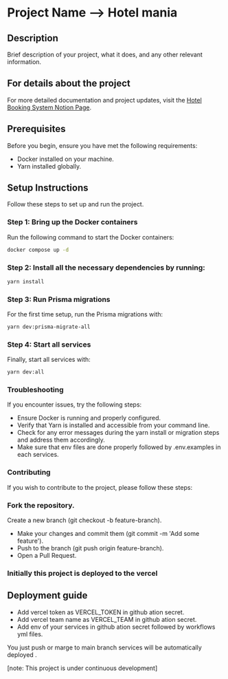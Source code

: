 # Project Name --> Hotel mania

## Description

Brief description of your project, what it does, and any other relevant information.

## For details about the project

For more detailed documentation and project updates, visit the [Hotel Booking System Notion Page](https://chambray-pancake-282.notion.site/Hotel_mania-909decc561fd4c93b617a57be9630871).

## Prerequisites

Before you begin, ensure you have met the following requirements:
- Docker installed on your machine.
- Yarn installed globally.

## Setup Instructions

Follow these steps to set up and run the project.

### Step 1: Bring up the Docker containers

Run the following command to start the Docker containers:

```sh
docker compose up -d 
```

### Step 2: Install all the necessary dependencies by running:

``` sh
yarn install
```

### Step 3: Run Prisma migrations
For the first time setup, run the Prisma migrations with:

```sh
yarn dev:prisma-migrate-all
```

### Step 4: Start all services
Finally, start all services with:

```sh
yarn dev:all
```

### Troubleshooting
If you encounter issues, try the following steps:

- Ensure Docker is running and properly configured.
- Verify that Yarn is installed and accessible from your command line.
- Check for any error messages during the yarn install or migration steps and address them accordingly.
- Make sure that env files are done properly followed by .env.examples in each services.

### Contributing
If you wish to contribute to the project, please follow these steps:

### Fork the repository.
Create a new branch (git checkout -b feature-branch).
- Make your changes and commit them (git commit -m 'Add some feature').
- Push to the branch (git push origin feature-branch).
- Open a Pull Request.



### Initially this project is deployed to the vercel
## Deployment guide
- Add vercel token as VERCEL_TOKEN in github ation secret.
- Add vercel team name as VERCEL_TEAM in github ation secret.
- Add  env of your services in github ation secret followed by workflows yml files.

You just push or marge to main branch services will be automatically deployed .


[note: This project is under continuous development]

